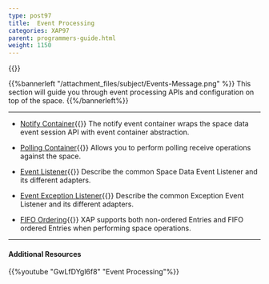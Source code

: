 ```yaml
---
type: post97
title:  Event Processing
categories: XAP97
parent: programmers-guide.html
weight: 1150
---
```


{{<wbr>}}

{{%bannerleft "/attachment_files/subject/Events-Message.png" %}}
This section will guide you through event processing APIs and configuration on top of the space.
{{%/bannerleft%}}



<hr/>


- [Notify Container](./notify-container.html){{<wbr>}}
The notify event container wraps the space data event session API with event container abstraction.

- [Polling Container](./polling-container.html){{<wbr>}}
Allows you to perform polling receive operations against the space.

- [Event Listener](./data-event-listener.html){{<wbr>}}
Describe the common Space Data Event Listener and its different adapters.

- [Event Exception Listener](./event-exception-handler.html){{<wbr>}}
Describe the common Exception Event Listener and its different adapters.

- [FIFO Ordering](./fifo-overview.html){{<wbr>}}
XAP supports both non-ordered Entries and FIFO ordered Entries when performing space operations.

<hr/>

#### Additional Resources

{{%youtube "GwLfDYgl6f8"  "Event Processing"%}}

